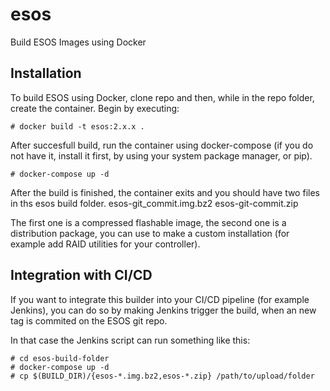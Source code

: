 # esos 
Build ESOS Images using Docker

## Installation
To build ESOS using Docker, clone repo and then, while in the repo folder, create the container. Begin by executing:

```console
# docker build -t esos:2.x.x .
```

After succesfull build, run the container using docker-compose (if you do not have it, install it first, by using your system package manager, or pip).
```console
# docker-compose up -d
```

After the build is finished, the container exits and you should have two files in ths esos build folder.
esos-git_commit.img.bz2
esos-git-commit.zip

The first one is a compressed flashable image, the second one is a distribution package, you can use to make a custom installation (for example add RAID utilities for your controller).

## Integration with CI/CD
If you want to integrate this builder into your CI/CD pipeline (for example Jenkins), you can do so by making Jenkins trigger the build, when an new tag is commited on the ESOS git repo.

In that case the Jenkins script can run something like this:
```console
# cd esos-build-folder
# docker-compose up -d
# cp $(BUILD_DIR)/{esos-*.img.bz2,esos-*.zip} /path/to/upload/folder
```
